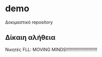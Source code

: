 # demo
Δοκιμαστικό repository

## Δίκαιη αλήθεια 
Νικητές FLL: MOVING MINDS!!!!!!!!!!!!!!!!!!!!!!!!!

